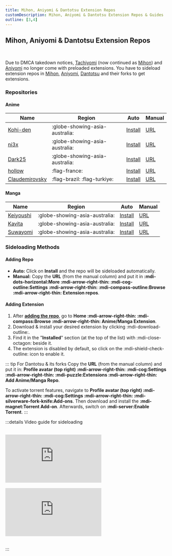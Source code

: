 ```yaml
---
title: Mihon, Aniyomi & Dantotsu Extension Repos
customDescription: Mihon, Aniyomi & Dantotsu Extension Repos & Guides
outline: [3,4]
---
```

## Mihon, Aniyomi & Dantotsu Extension Repos

<br>

Due to DMCA takedown notices, [Tachiyomi](https://tachiyomi.org/) (now continued as [Mihon](https://mihon.app/)) and [Aniyomi](https://aniyomi.org/) no longer come with preloaded extensions. You have to sideload extension repos in [Mihon](https://mihon.app/), [Aniyomi](https://aniyomi.org/), [Dantotsu](https://dantotsuapp.netlify.app/) and their forks to get extensions.

### Repositories

#### Anime

| Name | Region | Auto | Manual |
| - | - | - | - |
| [Kohi-den](https://github.com/Kohi-den/extensions) | :globe-showing-asia-australia: | [Install](aniyomi://add-repo?url=https://raw.githubusercontent.com/Kohi-den/extensions/main/index.min.json) | [URL](https://raw.githubusercontent.com/Kohi-den/extensions/main/index.min.json) |
| [ni3x](https://github.com/ni3x/aniyomi-extensions) | :globe-showing-asia-australia: | [Install](aniyomi://add-repo?url=https://raw.githubusercontent.com/ni3x/aniyomi-extensions/repo/index.min.json) | [URL](https://raw.githubusercontent.com/ni3x/aniyomi-extensions/repo/index.min.json) |
| [Dark25](https://github.com/Dark25/aniyomi-extensions) | :globe-showing-asia-australia: | [Install](aniyomi://add-repo?url=https://raw.githubusercontent.com/Dark25/aniyomi-extensions/repo/index.min.json) | [URL](https://raw.githubusercontent.com/Dark25/aniyomi-extensions/repo/index.min.json) |
| [hollow](https://codeberg.org/hollow/aniyomi-extensions-fr) | :flag-france: | [Install](aniyomi://add-repo?url=https://codeberg.org/hollow/aniyomi-extensions-fr/media/branch/repo/index.min.json) | [URL](https://codeberg.org/hollow/aniyomi-extensions-fr/media/branch/repo/index.min.json) |
| [Claudemirovsky](https://github.com/Claudemirovsky/cursedyomi-extensions) | :flag-brazil: :flag-turkiye: | [Install](aniyomi://add-repo?url=https://raw.githubusercontent.com/Claudemirovsky/cursedyomi-extensions/repo/index.min.json) | [URL](https://raw.githubusercontent.com/Claudemirovsky/cursedyomi-extensions/repo/index.min.json) |


#### Manga
| Name | Region | Auto | Manual |
| - | - | - | - |
| [Keiyoushi](https://keiyoushi.github.io/) | :globe-showing-asia-australia: | [Install](tachiyomi://add-repo?url=https://raw.githubusercontent.com/keiyoushi/extensions/repo/index.min.json) | [URL](https://raw.githubusercontent.com/keiyoushi/extensions/repo/index.min.json) |
| [Kavita](https://github.com/Kareadita/tach-extension/) | :globe-showing-asia-australia: | [Install](tachiyomi://add-repo?url=https://raw.githubusercontent.com/Kareadita/tach-extension/repo/index.min.json) | [URL](https://raw.githubusercontent.com/Kareadita/tach-extension/repo/index.min.json) |
| [Suwayomi](https://github.com/Suwayomi/tachiyomi-extension) | :globe-showing-asia-australia: | [Install](tachiyomi://add-repo?url=https://raw.githubusercontent.com/Suwayomi/tachiyomi-extension/repo/index.min.json) | [URL](https://raw.githubusercontent.com/Suwayomi/tachiyomi-extension/repo/index.min.json) |



### Sideloading Methods

#### Adding Repo
- **Auto:** Click on **Install** and the repo will be sideloaded automatically.
- **Manual:** Copy the **URL** (from the manual column) and put it in **:mdi-dots-horizontal:More :mdi-arrow-right-thin: :mdi-cog-outline:Settings :mdi-arrow-right-thin: :mdi-compass-outline:Browse :mdi-arrow-right-thin: Extension repos**.

#### Adding Extension
1. After [**adding the repo**](#adding-repo), go to **Home :mdi-arrow-right-thin: :mdi-compass:Browse :mdi-arrow-right-thin: Anime/Manga Extension**.
2. Download & install your desired extension by clicking :mdi-download-outline:.
3. Find it in the "**Installed**" section (at the top of the list) with :mdi-close-octagon: beside it.
4. The extension is disabled by default, so click on the :mdi-shield-check-outline: icon to enable it.

::: tip For Dantotsu & its forks
Copy the **URL** (from the manual column) and put it in: **Profile avatar (top right) :mdi-arrow-right-thin: :mdi-cog:Settings :mdi-arrow-right-thin: :mdi-puzzle:Extensions :mdi-arrow-right-thin: Add Anime/Manga Repo**.

To activate torrent features, navigate to **Profile avatar (top right) :mdi-arrow-right-thin: :mdi-cog:Settings :mdi-arrow-right-thin: :mdi-silverware-fork-knife:Add-ons**. Then download and install the **:mdi-magnet:Torrent Add-on**. Afterwards, switch on **:mdi-server:Enable Torrent**.
:::


:::details Video guide for sideloading

<br>

<div class="video_wrapper"><iframe src="https://www.youtube.com/embed/wemPCkUCyxo" frameborder="0" allowfullscreen></iframe></div>

<br>

<div class="video_wrapper"><iframe src="https://www.youtube.com/embed/dubXV-R9lUM" frameborder="0" allowfullscreen></iframe></div>

<br>

:::